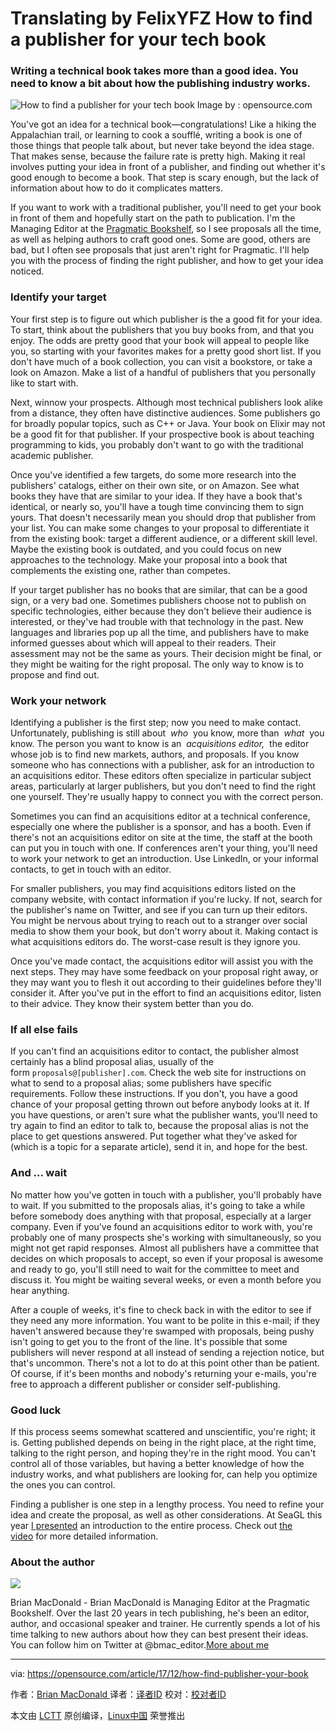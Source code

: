 
Translating by FelixYFZ
How to find a publisher for your tech book
============================================================

### Writing a technical book takes more than a good idea. You need to know a bit about how the publishing industry works.


![How to find a publisher for your tech book](https://opensource.com/sites/default/files/styles/image-full-size/public/lead-images/EDUCATION_colorbooks.png?itok=vNhsYYyC "How to find a publisher for your tech book")
Image by : opensource.com

You've got an idea for a technical book—congratulations! Like a hiking the Appalachian trail, or learning to cook a soufflé, writing a book is one of those things that people talk about, but never take beyond the idea stage. That makes sense, because the failure rate is pretty high. Making it real involves putting your idea in front of a publisher, and finding out whether it's good enough to become a book. That step is scary enough, but the lack of information about how to do it complicates matters.

If you want to work with a traditional publisher, you'll need to get your book in front of them and hopefully start on the path to publication. I'm the Managing Editor at the [Pragmatic Bookshelf][4], so I see proposals all the time, as well as helping authors to craft good ones. Some are good, others are bad, but I often see proposals that just aren't right for Pragmatic. I'll help you with the process of finding the right publisher, and how to get your idea noticed.

### Identify your target

Your first step is to figure out which publisher is the a good fit for your idea. To start, think about the publishers that you buy books from, and that you enjoy. The odds are pretty good that your book will appeal to people like you, so starting with your favorites makes for a pretty good short list. If you don't have much of a book collection, you can visit a bookstore, or take a look on Amazon. Make a list of a handful of publishers that you personally like to start with.

Next, winnow your prospects. Although most technical publishers look alike from a distance, they often have distinctive audiences. Some publishers go for broadly popular topics, such as C++ or Java. Your book on Elixir may not be a good fit for that publisher. If your prospective book is about teaching programming to kids, you probably don't want to go with the traditional academic publisher.

Once you've identified a few targets, do some more research into the publishers' catalogs, either on their own site, or on Amazon. See what books they have that are similar to your idea. If they have a book that's identical, or nearly so, you'll have a tough time convincing them to sign yours. That doesn't necessarily mean you should drop that publisher from your list. You can make some changes to your proposal to differentiate it from the existing book: target a different audience, or a different skill level. Maybe the existing book is outdated, and you could focus on new approaches to the technology. Make your proposal into a book that complements the existing one, rather than competes.

If your target publisher has no books that are similar, that can be a good sign, or a very bad one. Sometimes publishers choose not to publish on specific technologies, either because they don't believe their audience is interested, or they've had trouble with that technology in the past. New languages and libraries pop up all the time, and publishers have to make informed guesses about which will appeal to their readers. Their assessment may not be the same as yours. Their decision might be final, or they might be waiting for the right proposal. The only way to know is to propose and find out.

### Work your network

Identifying a publisher is the first step; now you need to make contact. Unfortunately, publishing is still about  _who_  you know, more than  _what_  you know. The person you want to know is an  _acquisitions editor,_  the editor whose job is to find new markets, authors, and proposals. If you know someone who has connections with a publisher, ask for an introduction to an acquisitions editor. These editors often specialize in particular subject areas, particularly at larger publishers, but you don't need to find the right one yourself. They're usually happy to connect you with the correct person.

Sometimes you can find an acquisitions editor at a technical conference, especially one where the publisher is a sponsor, and has a booth. Even if there's not an acquisitions editor on site at the time, the staff at the booth can put you in touch with one. If conferences aren't your thing, you'll need to work your network to get an introduction. Use LinkedIn, or your informal contacts, to get in touch with an editor.

For smaller publishers, you may find acquisitions editors listed on the company website, with contact information if you're lucky. If not, search for the publisher's name on Twitter, and see if you can turn up their editors. You might be nervous about trying to reach out to a stranger over social media to show them your book, but don't worry about it. Making contact is what acquisitions editors do. The worst-case result is they ignore you.

Once you've made contact, the acquisitions editor will assist you with the next steps. They may have some feedback on your proposal right away, or they may want you to flesh it out according to their guidelines before they'll consider it. After you've put in the effort to find an acquisitions editor, listen to their advice. They know their system better than you do.

### If all else fails

If you can't find an acquisitions editor to contact, the publisher almost certainly has a blind proposal alias, usually of the form `proposals@[publisher].com`. Check the web site for instructions on what to send to a proposal alias; some publishers have specific requirements. Follow these instructions. If you don't, you have a good chance of your proposal getting thrown out before anybody looks at it. If you have questions, or aren't sure what the publisher wants, you'll need to try again to find an editor to talk to, because the proposal alias is not the place to get questions answered. Put together what they've asked for (which is a topic for a separate article), send it in, and hope for the best.

### And ... wait

No matter how you've gotten in touch with a publisher, you'll probably have to wait. If you submitted to the proposals alias, it's going to take a while before somebody does anything with that proposal, especially at a larger company. Even if you've found an acquisitions editor to work with, you're probably one of many prospects she's working with simultaneously, so you might not get rapid responses. Almost all publishers have a committee that decides on which proposals to accept, so even if your proposal is awesome and ready to go, you'll still need to wait for the committee to meet and discuss it. You might be waiting several weeks, or even a month before you hear anything.

After a couple of weeks, it's fine to check back in with the editor to see if they need any more information. You want to be polite in this e-mail; if they haven't answered because they're swamped with proposals, being pushy isn't going to get you to the front of the line. It's possible that some publishers will never respond at all instead of sending a rejection notice, but that's uncommon. There's not a lot to do at this point other than be patient. Of course, if it's been months and nobody's returning your e-mails, you're free to approach a different publisher or consider self-publishing.

### Good luck

If this process seems somewhat scattered and unscientific, you're right; it is. Getting published depends on being in the right place, at the right time, talking to the right person, and hoping they're in the right mood. You can't control all of those variables, but having a better knowledge of how the industry works, and what publishers are looking for, can help you optimize the ones you can control.

Finding a publisher is one step in a lengthy process. You need to refine your idea and create the proposal, as well as other considerations. At SeaGL this year [I presented][5] an introduction to the entire process. Check out [the video][6] for more detailed information.

### About the author

 [![](https://opensource.com/sites/default/files/styles/profile_pictures/public/pictures/portrait.jpg?itok=b77dlNC4)][7] 
 
 Brian MacDonald - Brian MacDonald is Managing Editor at the Pragmatic Bookshelf. Over the last 20 years in tech publishing, he's been an editor, author, and occasional speaker and trainer. He currently spends a lot of his time talking to new authors about how they can best present their ideas. You can follow him on Twitter at @bmac_editor.[More about me][2]

--------------------------------------------------------------------------------

via: https://opensource.com/article/17/12/how-find-publisher-your-book

作者：[Brian MacDonald ][a]
译者：[译者ID](https://github.com/译者ID)
校对：[校对者ID](https://github.com/校对者ID)

本文由 [LCTT](https://github.com/LCTT/TranslateProject) 原创编译，[Linux中国](https://linux.cn/) 荣誉推出

[a]:https://opensource.com/users/bmacdonald
[1]:https://opensource.com/article/17/12/how-find-publisher-your-book?rate=o42yhdS44MUaykAIRLB3O24FvfWxAxBKa5WAWSnSY0s
[2]:https://opensource.com/users/bmacdonald
[3]:https://opensource.com/user/190176/feed
[4]:https://pragprog.com/
[5]:https://archive.org/details/SeaGL2017WritingTheNextGreatTechBook
[6]:https://archive.org/details/SeaGL2017WritingTheNextGreatTechBook
[7]:https://opensource.com/users/bmacdonald
[8]:https://opensource.com/users/bmacdonald
[9]:https://opensource.com/users/bmacdonald
[10]:https://opensource.com/article/17/12/how-find-publisher-your-book#comments

